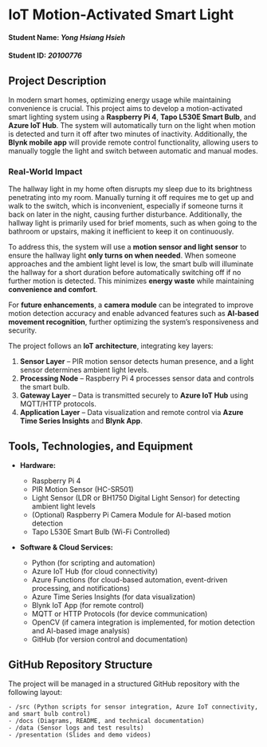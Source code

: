 # IoT Motion-Activated Smart Light

#### Student Name: _Yong Hsiang Hsieh_  
#### Student ID: _20100776_

## Project Description
In modern smart homes, optimizing energy usage while maintaining convenience is crucial. This project aims to develop a motion-activated smart lighting system using a **Raspberry Pi 4**, **Tapo L530E Smart Bulb**, and **Azure IoT Hub**. The system will automatically turn on the light when motion is detected and turn it off after two minutes of inactivity. Additionally, the **Blynk mobile app** will provide remote control functionality, allowing users to manually toggle the light and switch between automatic and manual modes.

### **Real-World Impact**  
The hallway light in my home often disrupts my sleep due to its brightness penetrating into my room. Manually turning it off requires me to get up and walk to the switch, which is inconvenient, especially if someone turns it back on later in the night, causing further disturbance. Additionally, the hallway light is primarily used for brief moments, such as when going to the bathroom or upstairs, making it inefficient to keep it on continuously.  

To address this, the system will use a **motion sensor and light sensor** to ensure the hallway light **only turns on when needed**. When someone approaches and the ambient light level is low, the smart bulb will illuminate the hallway for a short duration before automatically switching off if no further motion is detected. This minimizes **energy waste** while maintaining **convenience and comfort**.  

For **future enhancements**, a **camera module** can be integrated to improve motion detection accuracy and enable advanced features such as **AI-based movement recognition**, further optimizing the system’s responsiveness and security.

The project follows an **IoT architecture**, integrating key layers:
1. **Sensor Layer** – PIR motion sensor detects human presence, and a light sensor determines ambient light levels.
2. **Processing Node** – Raspberry Pi 4 processes sensor data and controls the smart bulb.
3. **Gateway Layer** – Data is transmitted securely to **Azure IoT Hub** using MQTT/HTTP protocols.
4. **Application Layer** – Data visualization and remote control via **Azure Time Series Insights** and **Blynk App**.

## Tools, Technologies, and Equipment
- **Hardware:**
  - Raspberry Pi 4
  - PIR Motion Sensor (HC-SR501)
  - Light Sensor (LDR or BH1750 Digital Light Sensor) for detecting ambient light levels
  - (Optional) Raspberry Pi Camera Module for AI-based motion detection
  - Tapo L530E Smart Bulb (Wi-Fi Controlled)
  
- **Software & Cloud Services:**
  - Python (for scripting and automation)
  - Azure IoT Hub (for cloud connectivity)
  - Azure Functions (for cloud-based automation, event-driven processing, and notifications)
  - Azure Time Series Insights (for data visualization)
  - Blynk IoT App (for remote control)
  - MQTT or HTTP Protocols (for device communication)
  - OpenCV (if camera integration is implemented, for motion detection and AI-based image analysis)
  - GitHub (for version control and documentation)

## **GitHub Repository Structure**
The project will be managed in a structured GitHub repository with the following layout:
```
- /src (Python scripts for sensor integration, Azure IoT connectivity, and smart bulb control)
- /docs (Diagrams, README, and technical documentation)
- /data (Sensor logs and test results)
- /presentation (Slides and demo videos)
